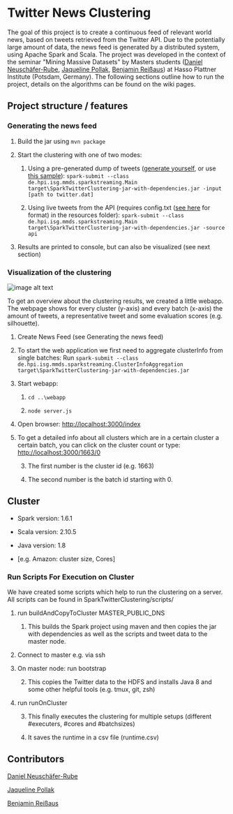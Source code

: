 # **Twitter News Clustering**

The goal of this project is to create a continuous feed of relevant world news, based on tweets retrieved from the Twitter API. Due to the potentially large amount of data, the news feed is generated by a distributed system, using Apache Spark and Scala. The project was developed in the context of the seminar "Mining Massive Datasets" by Masters students ([Daniel Neuschäfer-Rube](https://github.com/dneuschaefer-rube), [Jaqueline Pollak](https://github.com/JaquelineP), [Benjamin Reißaus](https://github.com/BenReissaus)) at Hasso Plattner Institute (Potsdam, Germany). The following sections outline how to run the project, details on the algorithms can be found on the wiki pages.

## **Project structure / features**

### **Generating the news feed**

1. Build the jar using `mvn package`

2. Start the clustering with one of two modes:

    1. Using a pre-generated dump of tweets ([generate yourself](https://github.com/JaquelineP/TwitterNewsClustering/blob/master/gather-tweets/README.md), or use [this sample](https://drive.google.com/file/d/0B1M9c5rlifEmUDRwcllZU3Y5SWc/view?usp=sharing)): `spark-submit --class de.hpi.isg.mmds.sparkstreaming.Main target\SparkTwitterClustering-jar-with-dependencies.jar -input [path to twitter.dat]`

    2. Using live tweets from the API (requires config.txt ([see here](https://github.com/JaquelineP/TwitterNewsClustering/blob/master/gather-tweets/README.md) for format) in the resources folder): `spark-submit --class de.hpi.isg.mmds.sparkstreaming.Main target\SparkTwitterClustering-jar-with-dependencies.jar -source api`

3. Results are printed to console, but can also be visualized (see next section)

### **Visualization of the clustering**

![image alt text](https://raw.githubusercontent.com/JaquelineP/TwitterTextMining/master/slides/images/webapp.png)

To get an overview about the clustering results, we created a little webapp. The webpage shows for every cluster (y-axis) and every batch (x-axis) the amount of tweets, a representative tweet and some evaluation scores (e.g. silhouette). 

1. Create News Feed (see Generating the news feed)

2. To start the web  application we first need to aggregate clusterInfo from single batches:
Run `spark-submit --class de.hpi.isg.mmds.sparkstreaming.ClusterInfoAggregation target\SparkTwitterClustering-jar-with-dependencies.jar`

3. Start webapp:

    1. `cd ..\webapp`

    2. `node server.js`

4. Open browser: [http://localhost:3000/index](http://localhost:3000/index) 

5. To get a detailed info about all clusters which are in a certain cluster a certain batch, you can click on the cluster count or type: [http://localhost:3000/1663/0](http://localhost:3000/1663/0)

    3. The first number is the cluster id (e.g. 1663)

    4. The second number is the batch id starting with 0. 

## **Cluster**

* Spark version: 1.6.1

* Scala version: 2.10.5

* Java version: 1.8

* [e.g. Amazon: cluster size, Cores]

### **Run Scripts For Execution on Cluster**

We have created some scripts which help to run the clustering on a server. All scripts can be found in SparkTwitterClustering/scripts/

1. run buildAndCopyToCluster MASTER_PUBLIC_DNS

    1. This builds the Spark project using maven and then copies the jar with dependencies as well as the scripts and tweet data to the master node.

2. Connect to master e.g. via ssh

3. On master node: run bootstrap

    2. This copies the Twitter data to the HDFS and installs Java 8 and some other helpful tools (e.g. tmux, git, zsh)

4. run runOnCluster

    3. This finally executes the clustering for multiple setups (different #executers, #cores and #batchsizes)

    4. It saves the runtime in a csv file (runtime.csv)

## **Contributors**

[Daniel Neuschäfer-Rube](https://github.com/dneuschaefer-rube)

[Jaqueline Pollak](https://github.com/JaquelineP)

[Benjamin Reißaus](https://github.com/BenReissaus)
